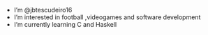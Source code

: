 - I’m @jbtescudeiro16
- I’m interested in football ,videogames and software development 
- I’m currently learning C and Haskell


